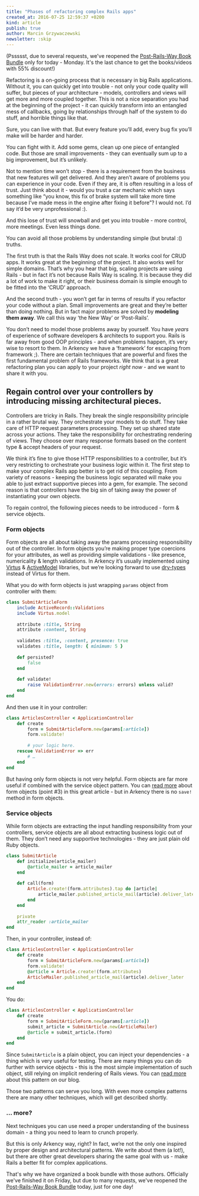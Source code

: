 ```yaml
---
title: "Phases of refactoring complex Rails apps"
created_at: 2016-07-25 12:59:37 +0200
kind: article
publish: true
author: Marcin Grzywaczewski
newsletter: :skip
---
```



(Pssssst, due to several requests, we've reopened the [Post-Rails-Way Book Bundle](http://railsbookbundle.com) only for today - Monday. It's the last chance to get the books/videos with 55% discount!)

Refactoring is a on-going process that is necessary in big Rails applications. Without it, you can quickly get into trouble - not only your code quality will suffer, but pieces of your architecture - models, controllers and views will get more and more coupled together. This is not a nice separation you had at the beginning of the project - it can quickly transform into an entangled mess of callbacks, going by relationships through half of the system to do stuff, and horrible things like that.

<!-- more -->


Sure, you can live with that. But every feature you’ll add, every bug fix you’ll make will be harder and harder.

You can fight with it. Add some gems, clean up one piece of entangled code. But those are small improvements - they can eventually sum up to a big improvement, but it’s unlikely.

Not to mention time won’t stop - there is a requirement from the business that new features will get delivered. And they aren’t aware of problems you can experience in your code. Even if they are, it is often resulting in a loss of trust. Just think about it - would you trust a car mechanic which says something like “you know, this fix of brake system will take more time because I’ve made mess in the engine after fixing it before”? I would not. I’d say it’d be very unprofessional :).

And this lose of trust will snowball and get you into trouble - more control, more meetings. Even less things done.

You can avoid all those problems by understanding simple (but brutal :() truths. 

The first truth is that the Rails Way does not scale. It works cool for CRUD apps. It works great at the beginning of the project. It also works well for simple domains. That’s why you hear that big, scaling projects are using Rails - but in fact it’s not because Rails Way is scaling. It is because they did a lot of work to make it right, or their business domain is simple enough to be fitted into the ‘CRUD’ approach.

And the second truth - you won’t get far in terms of results if you refactor your code without a plan. Small improvements are great and they’re better than doing nothing. But in fact major problems are solved by **modeling them away**. We call this way ‘the New Way’ or ‘Post-Rails’.

You don’t need to model those problems away by yourself. You have *years* of experience of software developers & architects to support you. Rails is far away from good OOP principles - and when problems happen, it’s very wise to resort to them. In Arkency we have a ‘framework’ for escaping from framework ;). There are certain techniques that are powerful and fixes the first fundamental problem of Rails frameworks. We think that is a great refactoring plan you can apply to your project _right now_ - and we want to share it with you.

## Regain control over your controllers by introducing missing architectural pieces.

Controllers are tricky in Rails. They break the single responsibility principle in a rather brutal way. They orchestrate your models to do stuff. They take care of HTTP request parameters processing. They set up shared state across your actions. They take the responsibility for orchestrating rendering of views. They choose over many response formats based on the content type & accept headers of your request.

We think it’s fine to give those HTTP responsibilities to a controller, but it’s very restricting to orchestrate your business logic within it. The first step to make your complex Rails app better is to get rid of this coupling. From variety of reasons - keeping the business logic separated will make you able to just extract supportive pieces into a gem, for example. The second reason is that controllers have the big sin of taking away the power of instantiating your own objects.

To regain control, the following pieces needs to be introduced - form & service objects.

### Form objects

Form objects are all about taking away the params processing responsibility out of the controller. In form objects you’re making proper type coercions for your attributes, as well as providing simple validations - like presence, numericality & length validations. In Arkency it’s usually implemented using [Virtus](https://github.com/solnic/virtus) & [ActiveModel](http://api.rubyonrails.org/classes/ActiveModel/Model.html) libraries, but we’re looking forward to use [dry-types]() instead of Virtus for them.

What you do with form objects is just wrapping `params` object from controller with them:

```ruby
class SubmitArticleForm
	include ActiveRecord::Validations
	include Virtus.model
	
	attribute :title, String
	attribute :content, String
	
	validates :title, :content, presence: true
	validates :title, length: { minimum: 5 }	
	
	def persisted?
		false
	end
	
	def validate!
		raise ValidationError.new(errors: errors) unless valid?
	end
end
```

And then use it in your controller:

```ruby
class ArticlesController < ApplicationController
	def create
		form = SubmitArticleForm.new(params[:article])
		form.validate!
		
		# your logic here.
	rescue ValidationError => err
		# …
	end
end
```

But having only form objects is not very helpful. Form objects are far more useful if combined with the service object pattern. You can [read more](http://blog.codeclimate.com/blog/2012/10/17/7-ways-to-decompose-fat-activerecord-models/) about form objects (point #3) in this great article - but in Arkency there is no `save!` method in form objects.

### Service objects

While form objects are extracting the input handling responsibility from your controllers, service objects are all about extracting business logic out of them. They don’t need any  supportive technologies - they are just plain old Ruby objects.

```ruby
class SubmitArticle
	def initialize(article_mailer)
		@article_mailer = article_mailer
	end
	
	def call(form)
		Article.create!(form.attributes).tap do |article|
			article_mailer.published_article_mail(article).deliver_later
		end
	end
	
	private
	attr_reader :article_mailer
end
```

Then, in your controller, instead of:

```ruby
class ArticlesController < ApplicationController
	def create
		form = SubmitArticleForm.new(params[:article])
		form.validate!
		@article = Article.create!(form.attributes)
		ArticleMailer.published_article_mail(article).deliver_later
	end
end
```

You do:

```ruby
class ArticlesController < ApplicationController
	def create
		form = SubmitArticleForm.new(params[:article])
		submit_article = SubmitArticle.new(ArticleMailer)
		@article = submit_article.(form)
	end
end
```

Since `SubmitArticle` is a plain object, you can inject your dependencies - a thing which is very useful for testing. There are many things you can do further with service objects - this is the most simple implementation of such object, still relying on implicit rendering of Rails views. You can [read more](http://blog.arkency.com/2014/10/instantiating-service-objects/) about this pattern on our blog.

Those two patterns can serve you long. With even more complex patterns there are many other techniques, which will get described shortly.

### … more?

Next techniques you can use need a proper understanding of the business domain - a thing you need to learn to crunch properly. 

But this is only Arkency way, right? In fact, we’re not the only one inspired by proper design and architectural patterns. We write about them (a lot!), but there are other great developers sharing the same goal with us - make Rails a better fit for complex applications.

That's why we have organized a book bundle with those authors. Officially we've finished it on Friday, but due to many requests, we've reopened the [Post-Rails-Way Book Bundle](http://railsbookbundle.com) today, just for one day!



